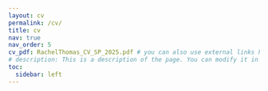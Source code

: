 ```yaml
---
layout: cv
permalink: /cv/
title: cv
nav: true
nav_order: 5
cv_pdf: RachelThomas_CV_SP_2025.pdf # you can also use external links here
# description: This is a description of the page. You can modify it in '_pages/cv.md'. You can also change or remove the top pdf download button.
toc:
  sidebar: left
---
```


